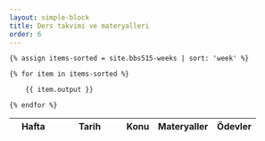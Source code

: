 ```yaml
---
layout: simple-block
title: Ders takvimi ve materyalleri
order: 6
---
```

<table class="table table-sm">
  <thead class="thead-default">
    <tr>
      <th style="min-width:70px;">Hafta</th>
      <th style="min-width:100px;">Tarih</th>
      <th>Konu</th>
      <th>Materyaller</th>
      <th>Ödevler</th>
    </tr>
  </thead>
  <tbody>

    {% assign items-sorted = site.bbs515-weeks | sort: 'week' %}
        
    {% for item in items-sorted %}
        
        {{ item.output }}
    
    {% endfor %}

  </tbody>
</table>
